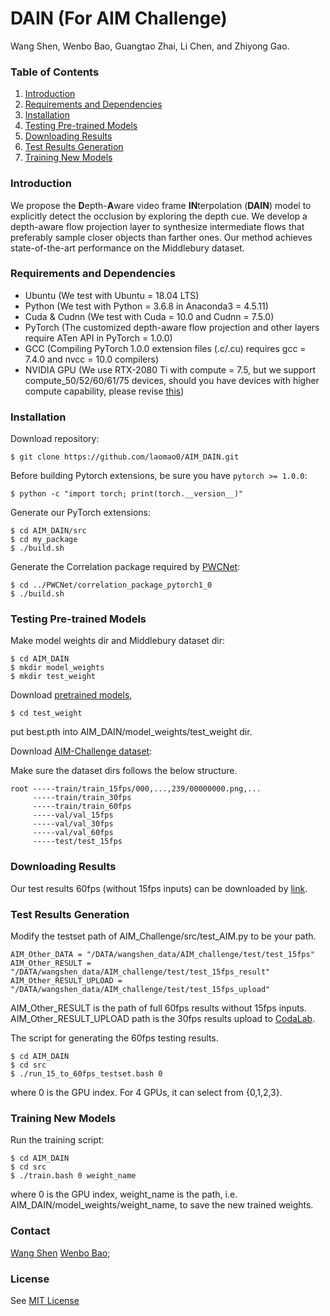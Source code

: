 # DAIN (For AIM Challenge)

Wang Shen,
Wenbo Bao,
Guangtao Zhai,
Li Chen,
and Zhiyong Gao.


### Table of Contents
1. [Introduction](#introduction)
1. [Requirements and Dependencies](#requirements-and-dependencies)
1. [Installation](#installation)
1. [Testing Pre-trained Models](#testing-pre-trained-models)
1. [Downloading Results](#downloading-results)
1. [Test Results Generation](#test-results-generation)
1. [Training New Models](#training-new-models) 

### Introduction
We propose the **D**epth-**A**ware video frame **IN**terpolation (**DAIN**) model to explicitly detect the occlusion by exploring the depth cue.
We develop a depth-aware flow projection layer to synthesize intermediate flows that preferably sample closer objects than farther ones.
Our method achieves state-of-the-art performance on the Middlebury dataset.

    
### Requirements and Dependencies
- Ubuntu (We test with Ubuntu = 18.04 LTS)
- Python (We test with Python = 3.6.8 in Anaconda3 = 4.5.11)
- Cuda & Cudnn (We test with Cuda = 10.0 and Cudnn = 7.5.0)
- PyTorch (The customized depth-aware flow projection and other layers require ATen API in PyTorch = 1.0.0)
- GCC (Compiling PyTorch 1.0.0 extension files (.c/.cu) requires gcc = 7.4.0 and nvcc = 10.0 compilers)
- NVIDIA GPU (We use RTX-2080 Ti with compute = 7.5, but we support compute_50/52/60/61/75 devices, should you have devices with higher compute capability, please revise [this](https://github.com/baowenbo/DAIN/blob/master/my_package/DepthFlowProjection/setup.py))

### Installation
Download repository:

    $ git clone https://github.com/laomao0/AIM_DAIN.git

Before building Pytorch extensions, be sure you have `pytorch >= 1.0.0`:
    
    $ python -c "import torch; print(torch.__version__)"
    
Generate our PyTorch extensions:
    
    $ cd AIM_DAIN/src
    $ cd my_package 
    $ ./build.sh

Generate the Correlation package required by [PWCNet](https://github.com/NVlabs/PWC-Net/tree/master/PyTorch/external_packages/correlation-pytorch-master):
    
    $ cd ../PWCNet/correlation_package_pytorch1_0
    $ ./build.sh

### Testing Pre-trained Models
Make model weights dir and Middlebury dataset dir:

    $ cd AIM_DAIN
    $ mkdir model_weights
    $ mkdir test_weight
    
Download [pretrained models](), 

    $ cd test_weight

put best.pth into AIM_DAIN/model_weights/test_weight dir.
    

Download [AIM-Challenge dataset](wwww.vision.ee.ethz.ch/aim19/):
    
Make sure the dataset dirs follows the below structure.

         
    root -----train/train_15fps/000,...,239/00000000.png,...
         -----train/train_30fps
         -----train/train_60fps
         -----val/val_15fps
         -----val/val_30fps
         -----val/val_60fps
         -----test/test_15fps

### Downloading Results

Our test results 60fps (without 15fps inputs) can be downloaded by [link]().
    
    
### Test Results Generation

Modify the testset path of AIM_Challenge/src/test_AIM.py to be your path.

    AIM_Other_DATA = "/DATA/wangshen_data/AIM_challenge/test/test_15fps"
    AIM_Other_RESULT = "/DATA/wangshen_data/AIM_challenge/test/test_15fps_result"
    AIM_Other_RESULT_UPLOAD = "/DATA/wangshen_data/AIM_challenge/test/test_15fps_upload"

AIM_Other_RESULT is the path of full 60fps results without 15fps inputs.
AIM_Other_RESULT_UPLOAD path is the 30fps results upload to [CodaLab](AIM_Other_RESULT_UPLOAD).

The script for generating the 60fps testing results.

    $ cd AIM_DAIN
    $ cd src
    $ ./run_15_to_60fps_testset.bash 0
    
where 0 is the GPU index. For 4 GPUs, it can select from {0,1,2,3}.

### Training New Models
    
Run the training script:

    $ cd AIM_DAIN
    $ cd src
    $ ./train.bash 0 weight_name
    
where 0 is the GPU index, weight_name is the path, i.e. AIM_DAIN/model_weights/weight_name, to
save the new trained weights.



### Contact
[Wang Shen](mailto:wangshen834@gmail.com) [Wenbo Bao](mailto:bwb0813@gmail.com); 

### License
See [MIT License](https://github.com/baowenbo/DAIN/blob/master/LICENSE)
